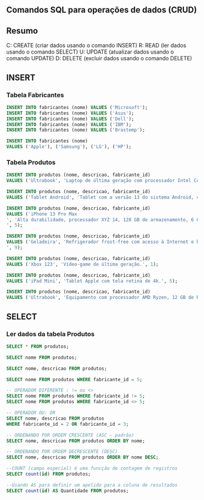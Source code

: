 ## Comandos SQL para operações de dados (CRUD)

## Resumo

C: CREATE (criar dados usando o comando INSERT)
R: READ (ler dados usando o comando SELECT)
U: UPDATE (atualizar dados usando o comando UPDATE)
D: DELETE (excluir dados usando o comando DELETE)

## INSERT

### Tabela Fabricantes

```sql
INSERT INTO fabricantes (nome) VALUES ('Microsoft');
INSERT INTO fabricantes (nome) VALUES ('Asus');
INSERT INTO fabricantes (nome) VALUES ('Dell');
INSERT INTO fabricantes (nome) VALUES ('IBM');
INSERT INTO fabricantes (nome) VALUES ('Brastemp');

INSERT INTO fabricantes (nome) 
VALUES ('Apple'), ('Samsung'), ('LG'), ('HP');
```
### Tabela Produtos

```sql
INSERT INTO produtos (nome, descricao, fabricante_id) 
VALUES ('Ultrabook', 'Laptop de última geração com processador Intel Core I9 de 16GB RAM.', 3);

INSERT INTO produtos (nome, descricao, fabricante_id) 
VALUES ('Tablet Android', 'Tablet com a versão 13 do sistema Android, com tela de 10 plegadas e 64GB de Armazenamento', 6);

INSERT INTO produtos (nome, descricao, fabricante_id) 
VALUES ('iPhone 13 Pro Max
', 'Alta durabilidade, processador XYZ 14, 128 GB de armazenamento, 6 GB de RAM e caro pra caramba.
', 5);

INSERT INTO produtos (nome, descricao, fabricante_id) 
VALUES ('Geladeira', 'Refrigerador frost-free com acesso à Internet e bla bla bla.
', 9);

INSERT INTO produtos (nome, descricao, fabricante_id) 
VALUES ('Xbox 123', 'Vídeo-game de última geração.', 1);

INSERT INTO produtos (nome, descricao, fabricante_id) 
VALUES ('iPad Mini', 'Tablet Apple com tela retina de 4k.', 5);

INSERT INTO produtos (nome, descricao, fabricante_id) 
VALUES ('Ultrabook', 'Equipamento com processador AMD Ryzen, 12 GB de RAM.', 2);
```

## SELECT

### Ler dados da tabela Produtos

```sql
SELECT * FROM produtos;

SELECT nome FROM produtos;

SELECT nome, descricao FROM produtos;

SELECT nome FROM produtos WHERE fabricante_id = 5; 

-- OPERADOR DIFERENTE : != ou <>
SELECT nome FROM produtos WHERE fabricante_id != 5; 
SELECT nome FROM produtos WHERE fabricante_id <> 5; 

-- OPERADOR OU: OR
SELECT nome, descricao FROM produtos
WHERE fabricante_id = 2 OR fabricante_id = 3; 

-- ORDENANDO POR ORDEM CRESCENTE (ASC - padrão)
SELECT nome, descricao FROM produtos ORDER BY nome;

-- ORDENANDO POR ORDEM DECRESCENTE (DESC)
SELECT nome, descricao FROM produtos ORDER BY nome DESC;

--COUNT (campo especial) é uma funcção de contagem de registros
SELECT count(id) FROM produtos;

--Usando AS para definir um apelido para a coluna de resultados
SELECT count(id) AS Quantidade FROM produtos;

```